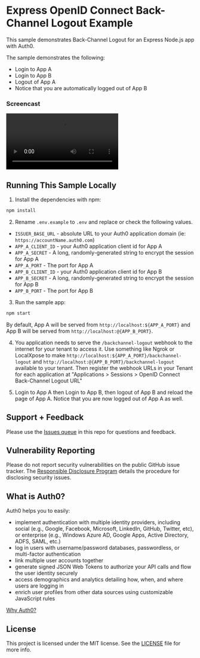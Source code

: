 # Express OpenID Connect Back-Channel Logout Example

This sample demonstrates Back-Channel Logout for an Express Node.js app with Auth0.

The sample demonstrates the following:

- Login to App A
- Login to App B
- Logout of App A
- Notice that you are automatically logged out of App B

### Screencast
![Screencast](./screencast.mp4)

## Running This Sample Locally

1. Install the dependencies with npm:

```bash
npm install
```

2. Rename `.env.example` to `.env` and replace or check the following values. 

- `ISSUER_BASE_URL` - absolute URL to your Auth0 application domain (ie: `https://accountName.auth0.com`)
- `APP_A_CLIENT_ID` - your Auth0 application client id for App A
- `APP_A_SECRET` - A long, randomly-generated string to encrypt the session for App A
- `APP_A_PORT` - The port for App A
- `APP_B_CLIENT_ID` - your Auth0 application client id for App B
- `APP_B_SECRET` - A long, randomly-generated string to encrypt the session for App B
- `APP_B_PORT` - The port for App B

3. Run the sample app:

```bash
npm start
```

By default, App A will be served from `http://localhost:${APP_A_PORT}` and App B will be served from `http://localhost:@{APP_B_PORT}`.

4. You application needs to serve the `/backchannel-logout` webhook to the internet for your tenant to access it.
   Use something like Ngrok or LocalXpose to make `http://localhost:${APP_A_PORT}/backchannel-logout` and `http://localhost:@{APP_B_PORT}/backchannel-logout`
   available to your tenant. Then register the webhook URLs in your Tenant for each application at "Applications > Sessions > OpenID Connect Back-Channel Logout URL" 

5. Login to App A then Login to App B, then logout of App B and reload the page of App A. Notice that you are now logged out of App A as well.

## Support + Feedback

Please use the [Issues queue](https://github.com/auth0-samples/auth0-express-webapp-sample/issues) in this repo for questions and feedback.

## Vulnerability Reporting

Please do not report security vulnerabilities on the public GitHub issue tracker. The [Responsible Disclosure Program](https://auth0.com/whitehat) details the procedure for disclosing security issues.

## What is Auth0?

Auth0 helps you to easily:

- implement authentication with multiple identity providers, including social (e.g., Google, Facebook, Microsoft, LinkedIn, GitHub, Twitter, etc), or enterprise (e.g., Windows Azure AD, Google Apps, Active Directory, ADFS, SAML, etc.)
- log in users with username/password databases, passwordless, or multi-factor authentication
- link multiple user accounts together
- generate signed JSON Web Tokens to authorize your API calls and flow the user identity securely
- access demographics and analytics detailing how, when, and where users are logging in
- enrich user profiles from other data sources using customizable JavaScript rules

[Why Auth0?](https://auth0.com/why-auth0)

## License

This project is licensed under the MIT license. See the [LICENSE](LICENSE) file for more info.
